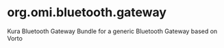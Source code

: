 # org.omi.bluetooth.gateway
Kura Bluetooth Gateway Bundle for a generic Bluetooth Gateway based on Vorto
